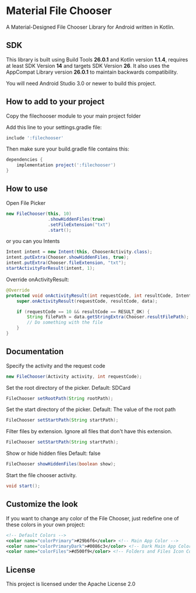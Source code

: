 # Material File Chooser

A Material-Designed File Chooser Library for Android written in Kotlin.

## SDK
This library is built using Build Tools **26.0.1** and Kotlin version **1.1.4**, requires at least SDK Version **14** and targets SDK Version **26**.
It also uses the AppCompat Library version **26.0.1** to maintain backwards compatibility.

You will need Android Studio 3.0 or newer to build this project.

## How to add to your project

Copy the filechooser module to your main project folder

Add this line to your settings.gradle file:
```gradle
include ':filechooser'
```
Then make sure your build.gradle file contains this:
```gradle
dependencies {
    implementation project(':filechooser')
}
```

## How to use

Open File Picker
```java
new FileChooser(this, 10)
                .showHiddenFiles(true)
                .setFileExtension("txt")
                .start();
```
or you can you Intents
```java
Intent intent = new Intent(this, ChooserActivity.class);
intent.putExtra(Chooser.showHiddenFiles, true);
intent.putExtra(Chooser.fileExtension, "txt");
startActivityForResult(intent, 1);
```

Override onActivityResult:
```java
@Override
protected void onActivityResult(int requestCode, int resultCode, Intent data) {
    super.onActivityResult(requestCode, resultCode, data);

    if (requestCode == 10 && resultCode == RESULT_OK) {
        String filePath = data.getStringExtra(Chooser.resultFilePath);
        // Do something with the file
    }
}
```

## Documentation

Specify the activity and the request code
```java
new FileChooser(Activity activity, int requestCode);
```

Set the root directory of the picker.
Default: SDCard
```java
FileChooser setRootPath(String rootPath);
```

Set the start directory of the picker.
Default: The value of the root path
```java
FileChooser setStartPath(String startPath);
```
Filter files by extension.
Ignore all files that don't have this extension.
```java
FileChooser setStartPath(String startPath);
```

Show or hide hidden files
Default: false
```java
FileChooser showHiddenFiles(boolean show);
```

Start the file chooser activity.
```java
void start();
```

## Customize the look

If you want to change any color of the File Chooser, just redefine one of these colors in your own project:
```xml
<!-- Default Colors -->
<color name="colorPrimary">#29b6f6</color> <!-- Main App Color -->
<color name="colorPrimaryDark">#0086c3</color> <!-- Dark Main App Color -->
<color name="colorFiles">#d500f9</color> <!-- Folders and Files Icon Color -->
```

## License

This project is licensed under the Apache License 2.0